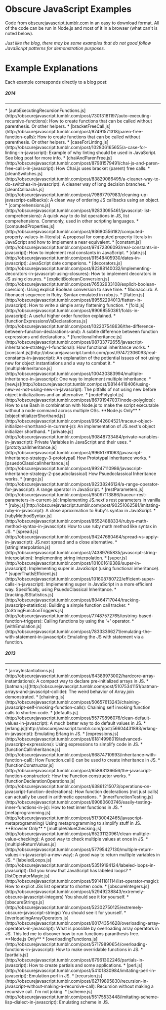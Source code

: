 Obscure JavaScript Examples
===========================

Code from [obscurejavascript.tumblr.com](http://obscurejavascript.tumblr.com) in an easy to download format. All of the code can be run in Node.js and most of it in a browser (what can't is noted below).

*Just like the blog, there may be some examples that do not good follow JavaScript patterns for demonstration purposes.*

Example Explanations
====================

Each example corresponds directly to a blog post:

<h5>2014</h5>
<hr/>
* [autoExecutingRecursionFunctions.js](http://obscurejavascript.tumblr.com/post/73013181197/auto-executing-recursive-functions): How to create functions that can be called without parenthesis. Or other helpers.
* [bracketFreeCall.js](http://obscurejavascript.tumblr.com/post/87491571318/paren-free-function-calls): How to create functions that can be called without parenthesis. Or other helpers.
* [caseForLinting.js](http://obscurejavascript.tumblr.com/post/102806165655/a-case-for-linting-in-javascript): Example of why linting should be used in JavaScript. See blog post for more info.
* [chaiAndParenFree.js](http://obscurejavascript.tumblr.com/post/87981579491/chai-js-and-paren-free-calls-in-javascript): How Chai.js uses bracket (parent) free calls.
* [cleanSwitches.js](http://obscurejavascript.tumblr.com/post/83829086495/a-cleaner-way-to-do-switches-in-javascript): A cleaner way of long decision branches.
* [cleanCallbacks.js](http://obscurejavascript.tumblr.com/post/79867797983/cleaning-up-javascript-callbacks): A clean way of ordering JS callbacks using an object.
* [comprehensions.js](http://obscurejavascript.tumblr.com/post/92833095461/javascript-list-comprehensions): A quick way to do list operations in JS, list comprehensions. Commonly, used in other scripting languages.
* [computedProperties.js](http://obscurejavascript.tumblr.com/post/93680556182/computed-property-values-in-literals): A proposal for computed property literals in JavaScript and how to implement a near equivalent.
* [constant.js](http://obscurejavascript.tumblr.com/post/97472306093/real-constants-in-javascript): How to implement real constants in JavaScript.
* [date.js](http://obscurejavascript.tumblr.com/post/91548405930/dates-in-javascript): JavaScript date comparions.
* [decorators.js](http://obscurejavascript.tumblr.com/post/82388140032/implementing-decorators-in-javascript-using-closures): How to implement decorators in JS using closures.
* [explicitBooleanConversion.js](http://obscurejavascript.tumblr.com/post/76532933108/explicit-boolean-coercion): Using explicit Boolean conversion to save time.
* fibonacci.rb: A fibonacci sequence in Ruby. Syntax emulated in ruby.js.
* [flatten.js](http://obscurejavascript.tumblr.com/post/89552294013/flatten-in-javascript): How to write a simple array flattening function.
* [fold.js](http://obscurejavascript.tumblr.com/post/89068550361/folds-in-javascript): A useful higher order function explained.
* [functionExpressionsVsDeclarationss.js](http://obscurejavascript.tumblr.com/post/102207548636/the-difference-between-function-declarations-and): A subtle difference between function expressions and declarations.
* [functionalInheritance.js](http://obscurejavascript.tumblr.com/post/98733772655/javascript-inheritance-strategy-1-functional): How functional inheritance works. 
* [constant.js](http://obscurejavascript.tumblr.com/post/97472306093/real-constants-in-javascript): An explanation of the potiential issues of not using new for object instantiations and a way to combat it.
* [multipleInheritance.js](http://obscurejavascript.tumblr.com/post/100430383994/multiple-inheritance-in-javascript): One way to implement multiple inheritance.
* [new.js](http://obscurejavascript.tumblr.com/post/98144418406/using-new-vs-not-using-new-in-javascript): The pitfalls of not using new before object initializations and an alternative.
* [nodePolyglot.js](http://obscurejavascript.tumblr.com/post/86791947037/node-polyglots): How to use Bash in combination with Node.js to make the script executable without a node command across multiple OSs. **Node.js Only**
* [objectInitializerShorthand.js](http://obscurejavascript.tumblr.com/post/95642604521/traceur-object-initializer-shorthand-in-current-js): An implementation of JS.next's object initializer shorthand.
* [private.js](http://obscurejavascript.tumblr.com/post/90848733484/private-variables-in-javascript): Private Variables in JavaScript and their uses.
* [prototypalInheritance.js](http://obscurejavascript.tumblr.com/post/99651761063/javascript-inheritance-strategy-3-prototypal) How Prototypal Inheritance works.
* [psuedoClassicalInheritance.js](http://obscurejavascript.tumblr.com/post/99247110986/javascript-inheritance-strategy-2-pseudoclassical) How Psuedoclassical Inheritance works.
* [range.js](http://obscurejavascript.tumblr.com/post/92238246124/a-range-operator-for-javascript): A range operator in JavaScript.
* [restParameters.js](http://obscurejavascript.tumblr.com/post/95097113886/traceur-rest-parameters-in-current-js): Implementing JS.next's rest parameters in vanilla 
* [ruby.js](http://obscurejavascript.tumblr.com/post/90251062581/imitating-ruby-in-javascript): A close aproximation to Ruby's syntax in JavaScript.
* [rubyMethodSyntax.js](http://obscurejavascript.tumblr.com/post/85524888334/rubys-math-method-syntax-in-javascript): How to use ruby math method like syntax in JS.
* [spread.js](http://obscurejavascript.tumblr.com/post/94247680464/spread-vs-apply-in-javascript): JS.next spread and a close alternative.
* [stringInterpolation.js](http://obscurejavascript.tumblr.com/post/74389765835/javascript-string-interpolation): Implementing string interpolation.
* [super.js](http://obscurejavascript.tumblr.com/post/101001619389/super-in-javascript): Implementing super in JavaScript (using functional inheritance).
* [superThatIsEfficient.js](http://obscurejavascript.tumblr.com/post/101608780722/efficient-super-calls-in-javascript): Implementing super in JavaScript in a more efficient way. Specifically, using PsuedoClassical Inheritance.
* [trackingJSStatistics.js](http://obscurejavascript.tumblr.com/post/80464717044/tracking-javascript-statistics): Building a simple function call tracker.
* [toStringFunctionTriggers.js](http://obscurejavascript.tumblr.com/post/77487572765/tostring-based-function-triggers): Calling functions by using the '+' operator.
* [withEmulation.js](http://obscurejavascript.tumblr.com/post/78333366271/emulating-the-with-statement-in-javascript): Emulating the JS with statement via a function.

<h5>2013</h5>
<hr/>
* [arrayInstantiations.js](http://obscurejavascript.tumblr.com/post/64389973002/hardcore-array-instantiations): A compact way to declare pre-initialized arrays in JS.
* [batman.js](http://obscurejavascript.tumblr.com/post/51075341151/batman-arrays-and-javascript-collide): The weird behavior of Array.join demonstrated.
* [chaining.js](http://obscurejavascript.tumblr.com/post/50657613243/chaining-javascript-self-invoking-function-calls): Chaining self invoking function calls to shorten code.
* [defaults.js](http://obscurejavascript.tumblr.com/post/55779896076/clean-default-values-in-javascript): A much better way to do default values in JS.
* [erlang.js](http://obscurejavascript.tumblr.com/post/56604431893/erlang-in-javascript): Emulating Erlang in JS.
* [expressions.js](http://obscurejavascript.tumblr.com/post/61814998019/advanced-javascript-expressions): Using expressions to simplify code in JS.
* [functionCallInheritance.js](http://obscurejavascript.tumblr.com/post/66874710993/inheritance-with-function-call): How Function.call() can be used to create inheritance in JS.
* [functionConstructor.js](http://obscurejavascript.tumblr.com/post/65893136656/the-javascript-function-constructor): How the Function constructor works.
* [functionDeclerationOperations.js](http://obscurejavascript.tumblr.com/post/63861215073/operations-on-javascript-function-declerations): How function declerations (not just calls) can actually be used in arithmetic operations.
* [innerFunctionTesting.js](http://obscurejavascript.tumblr.com/post/69080603746/easily-testing-inner-functions-in-js): How to test inner functions in JS.
* [metaprogramming.js](http://obscurejavascript.tumblr.com/post/51730042465/javascript-metaprogramming) Using metaprogramming to simplify stuff in JS. **Browser Only** 
* [multipleValueChecking.js](http://obscurejavascript.tumblr.com/post/65231120961/clean-mulitple-value-checking): A good way to check multiple values at once in JS.
* [multipleReturnValues.js](http://obscurejavascript.tumblr.com/post/57795427130/multiple-return-values-in-javascript-a-new-way): A good way to return multiple variables in JS.
* [labeledLoops.js](http://obscurejavascript.tumblr.com/post/53519194124/labeled-loops-in-javascript): Did you know that JavaScript has labeled loops?
* [listOperatorMagic.js](http://obscurejavascript.tumblr.com/post/59141181114/list-operator-magic): How to expliot JSs list operator to shorten code.
* [obscureIntegers.js](http://obscurejavascript.tumblr.com/post/52949238843/extremely-obscure-javascript-integers) You should see it for yourself.
* [obscureStrings.js](http://obscurejavascript.tumblr.com/post/52302750125/extremely-obscure-javascript-strings) You should see it for yourself.
* [overloadingArrayOperators.js](http://obscurejavascript.tumblr.com/post/60174354628/overloading-array-operators-in-javascript): What is possible by overloading array operators in JS. This led me to discover how to run functions paranthesis free. **Node.js Only**
* [overloadingFunctions.js](http://obscurejavascript.tumblr.com/post/57179890654/overloading-functions-in-javascript): How to make overridable functions in JS.
* [partials.js](http://obscurejavascript.tumblr.com/post/67961302246/partials-in-javascript): How to create partials and some applications.
* [perl.js](http://obscurejavascript.tumblr.com/post/54101830984/imitating-perl-in-javascript): Emulation perl in JS.
* [recursion.js](http://obscurejavascript.tumblr.com/post/62719895830/recursion-in-javascript-without-making-a-recursive-call): Recursion without making a recursive call. I'm not joking.
* [scheme.js](http://obscurejavascript.tumblr.com/post/55175533448/imitating-scheme-lisp-dialect-in-javascript): Emulating scheme in JS.
